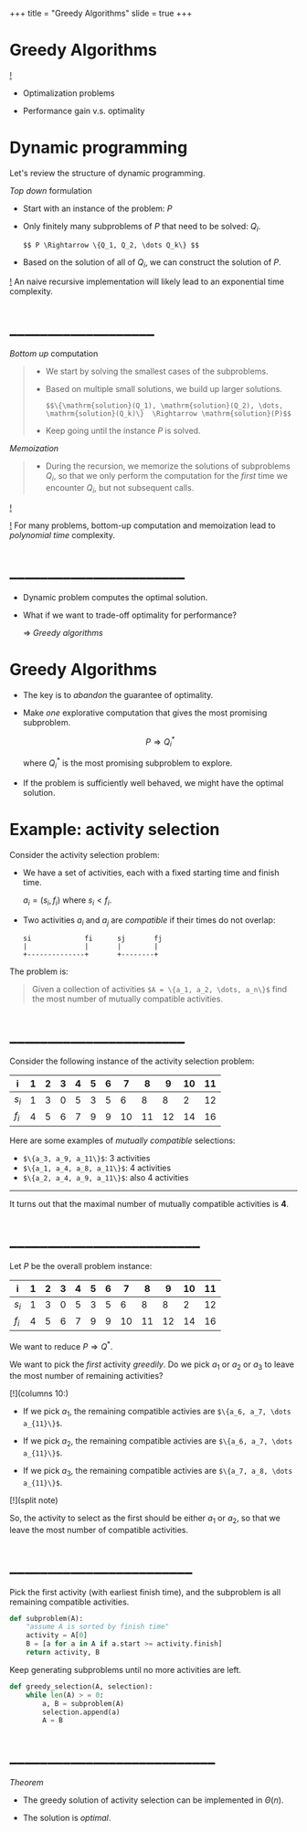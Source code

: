 +++
title = "Greedy Algorithms"
slide = true
+++

# Greedy Algorithms

[!](highlight)

- Optimalization problems

- Performance gain v.s. optimality

# Dynamic programming

Let's review the structure of dynamic programming.

_Top down_ formulation

- Start with an instance of the problem: $P$

- Only finitely many subproblems of $P$ that need to be solved: $Q_i$.

    `$$ P \Rightarrow \{Q_1, Q_2, \dots Q_k\} $$`

- Based on the solution of all of $Q_i$, we can construct the solution of $P$.

[!](box) An naive recursive implementation will likely lead to an exponential
time complexity.

# ___________________

_Bottom up_ computation

> - We start by solving the smallest cases of the subproblems.
> 
> - Based on multiple small solutions, we build up larger solutions.
>
>   `$$\{\mathrm{solution}(Q_1), \mathrm{solution}(Q_2), \dots,
>   \mathrm{solution}(Q_k)\}  \Rightarrow
>   \mathrm{solution}(P)$$`
> 
> - Keep going until the instance $P$ is solved.

_Memoization_

> - During the recursion, we memorize the solutions of subproblems $Q_i$, so that
  we only perform the computation for the *first* time we encounter $Q_i$, but
  not subsequent calls.

[!](***)

[!](box) For many problems, bottom-up computation and memoization lead to
_polynomial time_ complexity.


# _______________________

- Dynamic problem computes the optimal solution.

- What if we want to trade-off optimality for performance?

    $\Rightarrow$ _Greedy algorithms_


# Greedy Algorithms

- The key is to _abandon_ the guarantee of optimality.

- Make *one* explorative computation that gives the most promising subproblem.

    $$ P \Rightarrow Q_i^* $$

    where $Q_i^*$ is the most promising subproblem to explore.

- If the problem is sufficiently well behaved, we might have the optimal
  solution.

# Example: activity selection

Consider the activity selection problem:

- We have a set of activities, each with a fixed starting time and finish time.

    $a_i = (s_i, f_i)$ where $s_i < f_i$.

- Two activities $a_i$ and $a_j$ are _compatible_ if their times do not overlap:

    ```nosyntax
    si             fi      sj       fj
    |              |       |        |
    +--------------+       +--------+
    ```

The problem is:

> Given a collection of activities `$A = \{a_1, a_2, \dots, a_n\}$`
  find the most number of mutually compatible activities.

# _______________________

Consider the following instance of the activity selection problem:

| i | 1 | 2 | 3 | 4 | 5 | 6 | 7 | 8 | 9 | 10 | 11 |
|---|---|---|---|---|---|---|---|---|---|---|---|
| $s_i$ | 1 | 3 | 0 | 5 | 3 | 5 | 6 | 8 | 8 | 2 | 12 |
| $f_i$ | 4 | 5 | 6 | 7 | 9 | 9 | 10 | 11 | 12 | 14 | 16 |

Here are some examples of _mutually compatible_ selections:

- `$\{a_3, a_9, a_11\}$`: 3 activities
- `$\{a_1, a_4, a_8, a_11\}$`: 4 activities
- `$\{a_2, a_4, a_9, a_11\}$`: also 4 activities

---

It turns out that the maximal number of mutually compatible activities is **4**.

# _________________________

Let $P$ be the overall problem instance:

| i | 1 | 2 | 3 | 4 | 5 | 6 | 7 | 8 | 9 | 10 | 11 |
|---|---|---|---|---|---|---|---|---|---|---|---|
| $s_i$ | 1 | 3 | 0 | 5 | 3 | 5 | 6 | 8 | 8 | 2 | 12 |
| $f_i$ | 4 | 5 | 6 | 7 | 9 | 9 | 10 | 11 | 12 | 14 | 16 |

We want to reduce $P\Rightarrow Q^*$.

We want to pick the _first_ activity _greedily_.  Do we pick $a_1$ or $a_2$ or
  $a_3$ to leave the most number of remaining activities?

[!](columns 10:)

- If we pick $a_1$, the remaining compatible activies are
    `$\{a_6, a_7, \dots a_{11}\}$`.

- If we pick $a_2$, the remaining compatible activies are
    `$\{a_6, a_7, \dots a_{11}\}$`.

- If we pick $a_3$, the remaining compatible activies are
    `$\{a_7, a_8, \dots a_{11}\}$`.

[!](split note)

So, the activity to select as the first should be either $a_1$ or $a_2$, so
that we leave the most number of compatible activities.

# ________________________

Pick the first activity (with earliest finish time), and the
subproblem is all remaining compatible activities.

```python
def subproblem(A):
    "assume A is sorted by finish time"
    activity = A[0]
    B = [a for a in A if a.start >= activity.finish]
    return activity, B
```

Keep generating subproblems until no more activities are left.

```python
def greedy_selection(A, selection):
    while len(A) > = 0:
        a, B = subproblem(A)
        selection.append(a)
        A = B
```

# ___________________________

_Theorem_

- The greedy solution of activity selection can be implemented in $\Theta(n)$.

- The solution is _optimal_.

